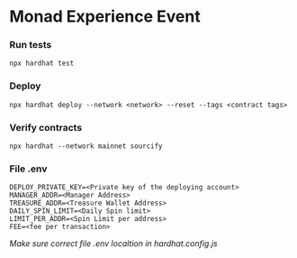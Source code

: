 # Monad Experience Event
### Run tests

```
npx hardhat test
```

### Deploy

```
npx hardhat deploy --network <network> --reset --tags <contract tags>
```

### Verify contracts

```
npx hardhat --network mainnet sourcify
```

### File .env

```
DEPLOY_PRIVATE_KEY=<Private key of the deploying account>
MANAGER_ADDR=<Manager Address>
TREASURE_ADDR=<Treasure Wallet Address>
DAILY_SPIN_LIMIT=<Daily Spin limit>
LIMIT_PER_ADDR=<Spin Limit per address>
FEE=<fee per transaction>
```

_Make sure correct file .env localtion in hardhat.config.js_
